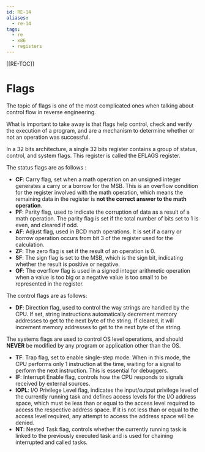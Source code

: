```yaml
---
id: RE-14
aliases:
  - re-14
tags:
  - re
  - x86
  - registers
---
```


[[RE-TOC]]

# Flags

The topic of flags is one of the most complicated ones when talking about control flow in reverse engineering.

What is important to take away is that flags help control, check and verify the execution of a program, and are a mechanism to determine whether or not an operation was successful.

In a 32 bits architecture, a single 32 bits register contains a group of status, control, and system flags. This register is called the EFLAGS register.

The status flags are as follows :

- **CF**: Carry flag, set when a math operation on an unsigned integer generates a carry or a borrow for the MSB. This is an overflow condition for the register involved with the math operation, which means the remaining data in the register is **not the correct answer to the math operation**.
- **PF**: Parity flag, used to indicate the corruption of data as a result of a math operation. The parity flag is set if the total number of bits set to 1 is even, and cleared if odd.
- **AF**: Adjust flag, used in BCD math operations. It is set if a carry or borrow operation occurs from bit 3 of the register used for the calculation.
- **ZF**: The zero flag is set if the result of an operation is 0.
- **SF**: The sign flag is set to the MSB, which is the sign bit, indicating whether the result is positive or negative.
- **OF**: The overflow flag is used in a signed integer arithmetic operation when a value is too big or a negative value is too small to be represented in the register.

The control flags are as follows:

- **DF**: Direction flag, used to control the way strings are handled by the CPU. If set, string instructions automatically decrement memory addresses to get to the next byte of the string. If cleared, it will increment memory addresses to get to the next byte of the string.

The systems flags are used to control OS level operations, and should **NEVER** be modified by any program or application other than the OS.

- **TF**: Trap flag, set to enable single-step mode. When in this mode, the CPU performs only 1 instruction at the time, waiting for a signal to perform the next instruction. This is essential for debuggers.
- **IF**: Interrupt Enable flag, controls how the CPU responds to signals received by external sources.
- **IOPL**: I/O Privilege Level flag, indicates the input/output privilege level of the currently running task and defines access levels for the I/O address space, which must be less than or equal to the access level required to access the respective address space. If it is not less than or equal to the access level required, any attempt to access the address space will be denied.
- **NT**: Nested Task flag, controls whether the currently running task is linked to the previously executed task and is used for chaining interrupted and called tasks.
